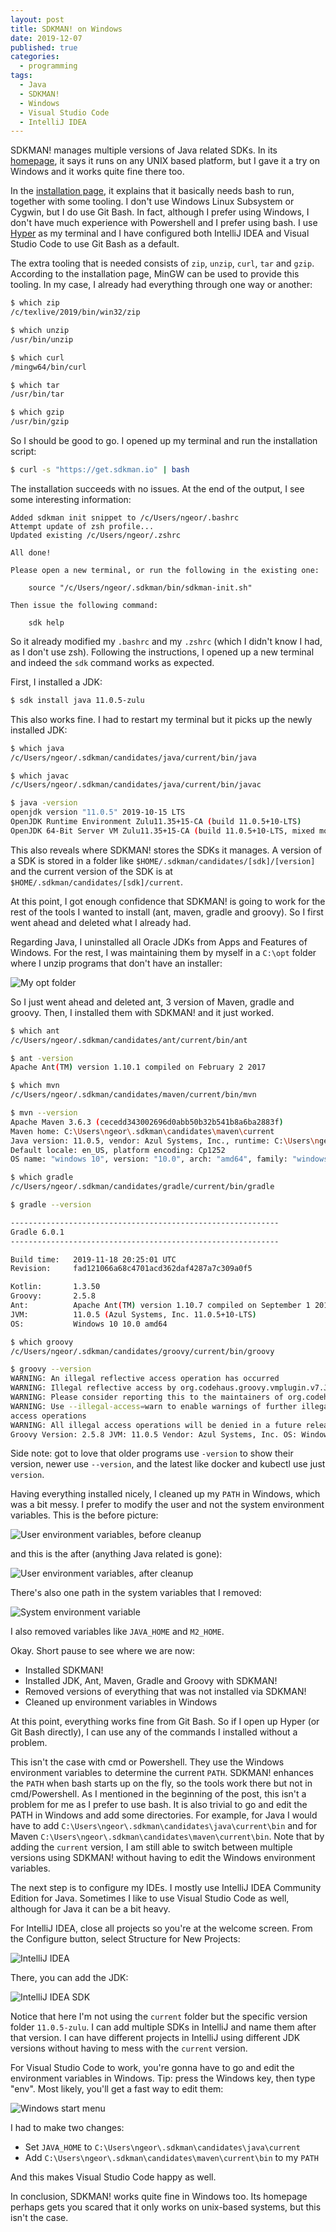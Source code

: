 ```yaml
---
layout: post
title: SDKMAN! on Windows
date: 2019-12-07
published: true
categories:
  - programming
tags:
  - Java
  - SDKMAN!
  - Windows
  - Visual Studio Code
  - IntelliJ IDEA
---
```


SDKMAN! manages multiple versions of Java related SDKs. In its
[homepage](https://sdkman.io/), it says it runs on any UNIX based platform, but
I gave it a try on Windows and it works quite fine there too.

In the [installation page](https://sdkman.io/install), it explains that it
basically needs bash to run, together with some tooling. I don't use Windows
Linux Subsystem or Cygwin, but I do use Git Bash. In fact, although I prefer
using Windows, I don't have much experience with Powershell and I prefer using
bash. I use [Hyper](https://hyper.is/) as my terminal and I have configured both
IntelliJ IDEA and Visual Studio Code to use Git Bash as a default.

The extra tooling that is needed consists of `zip`, `unzip`, `curl`, `tar` and
`gzip`. According to the installation page, MinGW can be used to provide this
tooling. In my case, I already had everything through one way or another:

```sh
$ which zip
/c/texlive/2019/bin/win32/zip

$ which unzip
/usr/bin/unzip

$ which curl
/mingw64/bin/curl

$ which tar
/usr/bin/tar

$ which gzip
/usr/bin/gzip
```

So I should be good to go. I opened up my terminal and run the installation
script:

```sh
$ curl -s "https://get.sdkman.io" | bash
```

The installation succeeds with no issues. At the end of the output, I see some
interesting information:

```
Added sdkman init snippet to /c/Users/ngeor/.bashrc
Attempt update of zsh profile...
Updated existing /c/Users/ngeor/.zshrc

All done!

Please open a new terminal, or run the following in the existing one:

    source "/c/Users/ngeor/.sdkman/bin/sdkman-init.sh"

Then issue the following command:

    sdk help
```

So it already modified my `.bashrc` and my `.zshrc` (which I didn't know I had,
as I don't use zsh). Following the instructions, I opened up a new terminal and
indeed the `sdk` command works as expected.

First, I installed a JDK:

```sh
$ sdk install java 11.0.5-zulu
```

This also works fine. I had to restart my terminal but it picks up the newly
installed JDK:

```sh
$ which java
/c/Users/ngeor/.sdkman/candidates/java/current/bin/java

$ which javac
/c/Users/ngeor/.sdkman/candidates/java/current/bin/javac

$ java -version
openjdk version "11.0.5" 2019-10-15 LTS
OpenJDK Runtime Environment Zulu11.35+15-CA (build 11.0.5+10-LTS)
OpenJDK 64-Bit Server VM Zulu11.35+15-CA (build 11.0.5+10-LTS, mixed mode)
```

This also reveals where SDKMAN! stores the SDKs it manages. A version of a SDK
is stored in a folder like `$HOME/.sdkman/candidates/[sdk]/[version]` and the
current version of the SDK is at `$HOME/.sdkman/candidates/[sdk]/current`.

At this point, I got enough confidence that SDKMAN! is going to work for the
rest of the tools I wanted to install (ant, maven, gradle and groovy). So I
first went ahead and deleted what I already had.

Regarding Java, I uninstalled all Oracle JDKs from Apps and Features of Windows.
For the rest, I was maintaining them by myself in a `C:\opt` folder where I
unzip programs that don't have an installer:

<img src="/assets/2019/12/2019-12-07 08_06_38-opt.png" alt="My opt folder" />

So I just went ahead and deleted ant, 3 version of Maven, gradle and groovy.
Then, I installed them with SDKMAN! and it just worked.

```sh
$ which ant
/c/Users/ngeor/.sdkman/candidates/ant/current/bin/ant

$ ant -version
Apache Ant(TM) version 1.10.1 compiled on February 2 2017

$ which mvn
/c/Users/ngeor/.sdkman/candidates/maven/current/bin/mvn

$ mvn --version
Apache Maven 3.6.3 (cecedd343002696d0abb50b32b541b8a6ba2883f)
Maven home: C:\Users\ngeor\.sdkman\candidates\maven\current
Java version: 11.0.5, vendor: Azul Systems, Inc., runtime: C:\Users\ngeor\.sdkman\candidates\java\current
Default locale: en_US, platform encoding: Cp1252
OS name: "windows 10", version: "10.0", arch: "amd64", family: "windows"

$ which gradle
/c/Users/ngeor/.sdkman/candidates/gradle/current/bin/gradle

$ gradle --version

------------------------------------------------------------
Gradle 6.0.1
------------------------------------------------------------

Build time:   2019-11-18 20:25:01 UTC
Revision:     fad121066a68c4701acd362daf4287a7c309a0f5

Kotlin:       1.3.50
Groovy:       2.5.8
Ant:          Apache Ant(TM) version 1.10.7 compiled on September 1 2019
JVM:          11.0.5 (Azul Systems, Inc. 11.0.5+10-LTS)
OS:           Windows 10 10.0 amd64

$ which groovy
/c/Users/ngeor/.sdkman/candidates/groovy/current/bin/groovy

$ groovy --version
WARNING: An illegal reflective access operation has occurred
WARNING: Illegal reflective access by org.codehaus.groovy.vmplugin.v7.Java7$1 (file:/C:/Users/ngeor/.sdkman/candidates/groovy/current/lib/groovy-2.5.8.jar) to constructor java.lang.invoke.MethodHandles$Lookup(java.lang.Class,int)
WARNING: Please consider reporting this to the maintainers of org.codehaus.groovy.vmplugin.v7.Java7$1
WARNING: Use --illegal-access=warn to enable warnings of further illegal reflective
access operations
WARNING: All illegal access operations will be denied in a future release
Groovy Version: 2.5.8 JVM: 11.0.5 Vendor: Azul Systems, Inc. OS: Windows 10
```

Side note: got to love that older programs use `-version` to show their version,
newer use `--version`, and the latest like docker and kubectl use just
`version`.

Having everything installed nicely, I cleaned up my `PATH` in Windows, which was
a bit messy. I prefer to modify the user and not the system environment
variables. This is the before picture:

<img src="/assets/2019/12/2019-12-07 07_58_30-before.png" alt="User environment variables, before cleanup" />

and this is the after (anything Java related is gone):

<img src="/assets/2019/12/2019-12-07 08_00_03-after.png" alt="User environment variables, after cleanup" />

There's also one path in the system variables that I removed:

<img src="/assets/2019/12/2019-12-07 08_00_49-system.png" alt="System environment variable" />

I also removed variables like `JAVA_HOME` and `M2_HOME`.

Okay. Short pause to see where we are now:

- Installed SDKMAN!
- Installed JDK, Ant, Maven, Gradle and Groovy with SDKMAN!
- Removed versions of everything that was not installed via SDKMAN!
- Cleaned up environment variables in Windows

At this point, everything works fine from Git Bash. So if I open up Hyper (or
Git Bash directly), I can use any of the commands I installed without a problem.

This isn't the case with cmd or Powershell. They use the Windows environment
variables to determine the current `PATH`. SDKMAN! enhances the `PATH` when bash
starts up on the fly, so the tools work there but not in cmd/Powershell. As I
mentioned in the beginning of the post, this isn't a problem for me as I prefer
to use bash. It is also trivial to go and edit the PATH in Windows and add some
directories. For example, for Java I would have to add
`C:\Users\ngeor\.sdkman\candidates\java\current\bin` and for Maven
`C:\Users\ngeor\.sdkman\candidates\maven\current\bin`. Note that by adding the
`current` version, I am still able to switch between multiple versions using
SDKMAN! without having to edit the Windows environment variables.

The next step is to configure my IDEs. I mostly use IntelliJ IDEA Community
Edition for Java. Sometimes I like to use Visual Studio Code as well, although
for Java it can be a bit heavy.

For IntelliJ IDEA, close all projects so you're at the welcome screen. From the
Configure button, select Structure for New Projects:

<img src="/assets/2019/12/2019-12-07 08_31_40-idea.png" alt="IntelliJ IDEA" />

There, you can add the JDK:

<img src="/assets/2019/12/2019-12-07 08_33_23-idea-sdk.png" alt="IntelliJ IDEA SDK" />

Notice that here I'm not using the `current` folder but the specific version
folder `11.0.5-zulu`. I can add multiple SDKs in IntelliJ and name them after
that version. I can have different projects in IntelliJ using different JDK
versions without having to mess with the `current` version.

For Visual Studio Code to work, you're gonna have to go and edit the environment
variables in Windows. Tip: press the Windows key, then type "env". Most likely,
you'll get a fast way to edit them:

<img src="/assets/2019/12/2019-12-07 10_47_28-env.png" alt="Windows start menu" />

I had to make two changes:

- Set `JAVA_HOME` to `C:\Users\ngeor\.sdkman\candidates\java\current`
- Add `C:\Users\ngeor\.sdkman\candidates\maven\current\bin` to my `PATH`

And this makes Visual Studio Code happy as well.

In conclusion, SDKMAN! works quite fine in Windows too. Its homepage perhaps
gets you scared that it only works on unix-based systems, but this isn't the
case.
